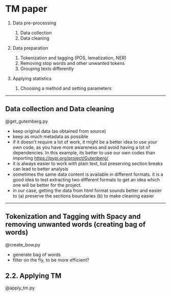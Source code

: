 # TM paper


1. Data pre-processing
    1. Data collection
    2. Data cleaning

2. Data preparation
    1. Tokenization and tagging (POS, lematization, NER)
    2. Removing stop words and other unwanted tokens
    3. Grouping texts differently

3. Applying statistics
    1. Choosing a method and setting parameters


-----

## Data collection and Data cleaning
@get_gutemberg.py

- keep original data (as obtained from source)
- keep as much metadata as possible
- if it doesn't require a lot of work, it might be a better idea to use your own code, as you have more awareness and avoid having a lot of dependencies. In this example, its better to use our own codes than importing https://pypi.org/project/Gutenberg/
- it is always easier to work with plain text, but preserving section breaks can lead to better analysis
- sometimes the same data content is available in different formats. it is a good idea to test extracting two different formats to get an idea which one will be better for the project.
- in our case, getting the data from html format sounds better and easier to (a) preserve the sections boundaries (b) to make cleaning easier

-----
## Tokenization and Tagging with Spacy and removing unwanted words (creating bag of words)
@create_bow.py
- generate bag of words
- filter on the fly, to be more efficient?


## 2.2. Applying TM #
@apply_tm.py